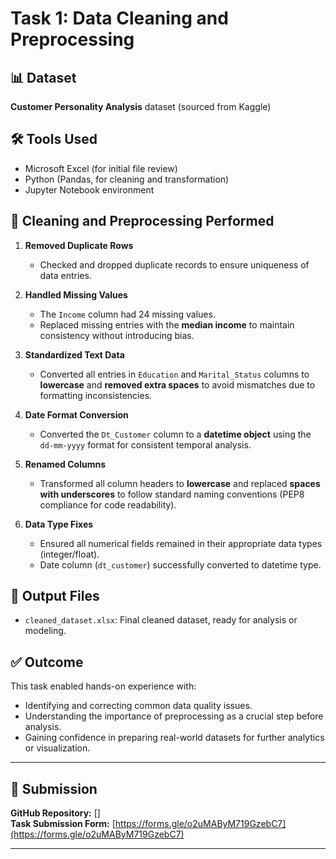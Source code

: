 # Task 1: Data Cleaning and Preprocessing

## 📊 Dataset
**Customer Personality Analysis** dataset (sourced from Kaggle)

## 🛠 Tools Used
- Microsoft Excel (for initial file review)
- Python (Pandas, for cleaning and transformation)
- Jupyter Notebook environment

## 🧹 Cleaning and Preprocessing Performed

1. **Removed Duplicate Rows**  
   - Checked and dropped duplicate records to ensure uniqueness of data entries.

2. **Handled Missing Values**  
   - The `Income` column had 24 missing values.  
   - Replaced missing entries with the **median income** to maintain consistency without introducing bias.

3. **Standardized Text Data**  
   - Converted all entries in `Education` and `Marital_Status` columns to **lowercase** and **removed extra spaces** to avoid mismatches due to formatting inconsistencies.

4. **Date Format Conversion**  
   - Converted the `Dt_Customer` column to a **datetime object** using the `dd-mm-yyyy` format for consistent temporal analysis.

5. **Renamed Columns**  
   - Transformed all column headers to **lowercase** and replaced **spaces with underscores** to follow standard naming conventions (PEP8 compliance for code readability).

6. **Data Type Fixes**  
   - Ensured all numerical fields remained in their appropriate data types (integer/float).
   - Date column (`dt_customer`) successfully converted to datetime type.

## 🧾 Output Files

- `cleaned_dataset.xlsx`: Final cleaned dataset, ready for analysis or modeling.

## ✅ Outcome

This task enabled hands-on experience with:
- Identifying and correcting common data quality issues.
- Understanding the importance of preprocessing as a crucial step before analysis.
- Gaining confidence in preparing real-world datasets for further analytics or visualization.

---

## 🔗 Submission

**GitHub Repository:** []  
**Task Submission Form:** [https://forms.gle/o2uMAByM719GzebC7](https://forms.gle/o2uMAByM719GzebC7)

---

